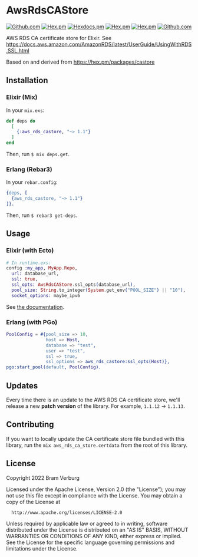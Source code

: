 # AwsRdsCAStore

[![Github.com](https://github.com/voltone/aws_rds_castore/workflows/CI/badge.svg)](https://github.com/voltone/aws_rds_castore/actions)
[![Hex.pm](https://img.shields.io/hexpm/v/aws_rds_castore.svg)](https://hex.pm/packages/aws_rds_castore)
[![Hexdocs.pm](https://img.shields.io/badge/hex-docs-lightgreen.svg)](https://hexdocs.pm/aws_rds_castore/)
[![Hex.pm](https://img.shields.io/hexpm/dt/aws_rds_castore.svg)](https://hex.pm/packages/aws_rds_castore)
[![Hex.pm](https://img.shields.io/hexpm/l/aws_rds_castore.svg)](https://hex.pm/packages/aws_rds_castore)
[![Github.com](https://img.shields.io/github/last-commit/voltone/aws_rds_castore.svg)](https://github.com/voltone/aws_rds_castore/commits/master)

AWS RDS CA certificate store for Elixir. See https://docs.aws.amazon.com/AmazonRDS/latest/UserGuide/UsingWithRDS.SSL.html

Based on and derived from https://hex.pm/packages/castore

## Installation

### Elixir (Mix)

In your `mix.exs`:

```elixir
def deps do
  [
    {:aws_rds_castore, "~> 1.1"}
  ]
end
```

Then, run `$ mix deps.get`.

### Erlang (Rebar3)

In your `rebar.config`:

```erlang
{deps, [
  {aws_rds_castore, "~> 1.1"}
]}.
```

Then, run `$ rebar3 get-deps`.

## Usage

### Elixir (with Ecto)

```elixir
# In runtime.exs:
config :my_app, MyApp.Repo,
  url: database_url,
  ssl: true,
  ssl_opts: AwsRdsCAStore.ssl_opts(database_url),
  pool_size: String.to_integer(System.get_env("POOL_SIZE") || "10"),
  socket_options: maybe_ipv6
```

See [the documentation](https://hexdocs.pm/aws_rds_castore).

### Erlang (with PGo)

```erlang
PoolConfig = #{pool_size => 10,
               host => Host,
               database => "test",
               user => "test",
               ssl => true,
               ssl_options => aws_rds_castore:ssl_opts(Host)},
pgo:start_pool(default, PoolConfig).
```

## Updates

Every time there is an update to the AWS RDS CA certificate store, we'll release a new **patch version** of the library. For example, `1.1.12` → `1.1.13`.

## Contributing

If you want to locally update the CA certificate store file bundled with this library, run the `mix aws_rds_ca_store.certdata` from the root of this library.

## License

Copyright 2022 Bram Verburg

  Licensed under the Apache License, Version 2.0 (the "License");
  you may not use this file except in compliance with the License.
  You may obtain a copy of the License at

      http://www.apache.org/licenses/LICENSE-2.0

  Unless required by applicable law or agreed to in writing, software
  distributed under the License is distributed on an "AS IS" BASIS,
  WITHOUT WARRANTIES OR CONDITIONS OF ANY KIND, either express or implied.
  See the License for the specific language governing permissions and
  limitations under the License.
